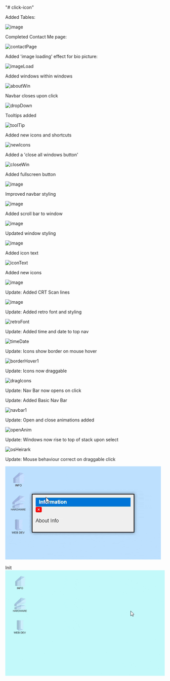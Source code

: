 "# click-icon"

Added Tables:

![image](https://github.com/user-attachments/assets/da75250a-085f-4480-9312-2d695e2c3951)

Completed Contact Me page:

![contactPage](https://github.com/user-attachments/assets/7574984c-3382-4959-a165-e9c352e29d2b) 

Added 'image loading' effect for bio picture:

![imageLoad](https://github.com/user-attachments/assets/2d475ed3-30a4-4c94-bfe0-6f2c7944f093)

Added windows within windows

![aboutWin](https://github.com/user-attachments/assets/2b1915e3-6a27-4286-8f3b-e44bceffe647)

Navbar closes upon click

![dropDown](https://github.com/user-attachments/assets/269ade67-18ac-48ab-9a51-ffc4fcefd112)

Tooltips added

![toolTip](https://github.com/user-attachments/assets/49414951-e4c1-49fb-a275-ef260e999daf)

Added new icons and shortcuts

![newIcons](https://github.com/user-attachments/assets/d6217140-5a1e-40c8-bcc7-252a6c03117c)

Added a 'close all windows button'

![closeWin](https://github.com/user-attachments/assets/74b8bc89-ca91-4382-a4de-6ab64b03684e)

Added fullscreen button

![image](https://github.com/user-attachments/assets/4e192edd-89a3-4712-912a-ba5f79679177)

Improved navbar styling

![image](https://github.com/user-attachments/assets/a051f620-6664-45ee-b531-8a5bb28ef1e0)

Added scroll bar to window

![image](https://github.com/user-attachments/assets/ca6f809e-33a4-4af0-bc4d-72e54434c179)

Updated window styling

![image](https://github.com/user-attachments/assets/16805f56-f5d1-45ef-84c7-23cf10e956b0)

Added icon text

![iconText](https://github.com/user-attachments/assets/d20c37eb-2500-4066-9288-9fd5023d5f86)

Added new  icons

![image](https://github.com/user-attachments/assets/c3b01a90-dac5-48a7-9ce7-4584a028a4fa)

Update: Added CRT Scan lines

![image](https://github.com/user-attachments/assets/b265cd85-2e5c-4a8b-9b81-b67e9c85285f)

Update:  Added retro font and styling

![retroFont](https://github.com/user-attachments/assets/33ba4e6f-8bf3-4dd0-beb1-192b7e05f73f)

Update: Added time and date to top nav

![timeDate](https://github.com/user-attachments/assets/8921f27d-2989-41fb-8379-689874b202df)

Update: Icons show border on mouse hover

![borderHover1](https://github.com/user-attachments/assets/d3a71d92-5ec8-46f2-9f32-e89a834f2bfb)

Update: Icons now draggable

![dragIcons](https://github.com/user-attachments/assets/ad25d24c-54df-4ad9-ac5d-e0b9ab63414f)

Update: Nav Bar now opens on click

Update: Added Basic Nav Bar

![navbar1](https://github.com/user-attachments/assets/ca65b4c4-5fa0-4941-aca9-48e521e00036)

Update: Open and close animations added

![openAnim](https://github.com/user-attachments/assets/0fc11e3c-83ab-4a70-8bff-18b2f40b0182)

Update: Windows now rise to top of stack upon select

![osHeirark](https://github.com/user-attachments/assets/987cd532-c4f1-4efa-9f94-4f96bdc276e3)

Update: Mouse behaviour correct on draggable click

![App Image2](os2.gif)

Init
![App Image](webOS.gif)




